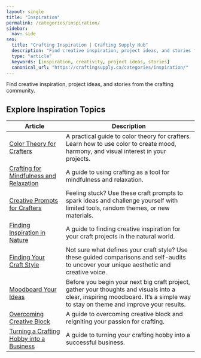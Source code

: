 ```yaml
---
layout: single
title: "Inspiration"
permalink: /categories/inspiration/
sidebar:
  nav: side
seo:
  title: "Crafting Inspiration | Crafting Supply Hub"
  description: "Find creative inspiration, project ideas, and stories from the crafting community."
  type: "article"
  keywords: [inspiration, creativity, project ideas, stories]
  canonical_url: "https://craftingsupply.ca/categories/inspiration/"
---
```

Find creative inspiration, project ideas, and stories from the crafting community.

## Explore Inspiration Topics

| Article | Description |
|---|---|
| [Color Theory for Crafters](/inspiration/color-theory-for-crafters/) | A practical guide to color theory for crafters. Learn how to use color to create mood, harmony, and visual interest in your projects. |
| [Crafting for Mindfulness and Relaxation](/inspiration/crafting-for-mindfulness/) | A guide to using crafting as a tool for mindfulness and relaxation. |
| [Creative Prompts for Crafters](/inspiration/creative-prompts-for-crafters/) | Feeling stuck? Use these craft prompts to spark ideas and challenge yourself with limited tools, random themes, or new materials. |
| [Finding Inspiration in Nature](/inspiration/finding-inspiration-in-nature/) | A guide to finding creative inspiration for your craft projects in the natural world. |
| [Finding Your Craft Style](/inspiration/finding-your-craft-style/) | Not sure what defines your craft style? Use these guided comparisons and self-audits to uncover your unique aesthetic and creative voice. |
| [Moodboard Your Ideas](/inspiration/moodboard-your-ideas/) | Before you begin your next big craft project, gather your thoughts and visuals into a clear, inspiring moodboard. It’s a simple way to stay on theme and improve your results. |
| [Overcoming Creative Block](/inspiration/overcoming-creative-block/) | A guide to overcoming creative block and reigniting your passion for crafting. |
| [Turning a Crafting Hobby into a Business](/inspiration/crafting-hobby-to-business/) | A guide to turning your crafting hobby into a successful business. |
